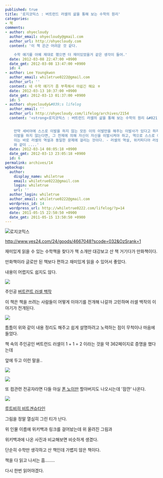 ```yaml
---
published: true
title: '로지코믹스 : 버트런드 러셀의 삶을 통해 보는 수학의 원리'
categories:
- 책
comments:
- author: ohyecloudy
  author_email: ohyecloudy@gmail.com
  author_url: http://ohyecloudy.com
  content: '이 책 은근 어려운 것 같다.

    수학 얘기를 아예 제대로 했으면 더 재미있었을거 같은 생각이 들어.'
  date: 2012-03-08 22:47:00 +0900
  date_gmt: 2012-03-08 13:47:00 +0900
  id: 4
- author: Lee Youngkwon
  author_email: whiletrue0222@gmail.com
  author_url: ''
  content: 네 수학 얘기가 좀 부족해서 아쉽긴 해요 ㅎ
  date: 2012-03-13 10:37:00 +0900
  date_gmt: 2012-03-13 01:37:00 +0900
  id: 5
- author: ohyecloudy&#039;s lifelog
  author_email: ''
  author_url: http://ohyecloudy.com/lifelog/archives/2154
  content: '<strong>로지코믹스 : 버트런드 러셀의 삶을 통해 보는 수학의 원리 &#8211; 러셀의 역설...</strong>


    만약 세비야에 스스로 이발을 하지 않는 모든 이의 이발만을 해주는 이발사가 있다고 하자. 이 이발사는 이발을 스스로 해야 할까? 만약 스스로
    이발을 하지 않는다면, 그 전제에 의해 자신이 자신을 이발시켜야 하고, 역으로 스스로 이발을 한다면, 자신이 자신을 이발시켜서는 안 된다.
    이는 바로 러셀의 역설과 동일한 문제에 걸리는 것이다. - 러셀의 역설, 위키피디아 러셀의 역설. &#8216;나는 지금 거짓말을 하고 있습니다.&#8217;
    와 같이 ....'
  date: 2012-03-14 08:05:18 +0900
  date_gmt: 2012-03-13 23:05:18 +0900
  id: 6
permalink: archives/14
wpbackup:
  author:
    display_name: whiletrue
    email: whiletrue0222@gmail.com
    login: whiletrue
    url: ''
  author_login: whiletrue
  author_email: whiletrue0222@gmail.com
  wordpress_id: 14
  wordpress_url: http://whiletrue0222.com/lifelog/?p=14
  date: 2011-05-15 22:50:50 +0900
  date_gmt: 2011-05-15 13:50:50 +0900
---
```


![로지코믹스](http://image.yes24.com/momo/TopCate105/MidCate02/10411389.jpg)

<http://www.yes24.com/24/goods/4667048?scode=032&OzSrank=1>

재미있게 읽을 수 있는 수학책을 찾다가 책 소개만 대강보고 산 책 거기다가 만화책이다.

만화책이라 글로만 된 책보다 편하고 재미있게 읽을 수 있어서 좋았다.

내용이 어렵지도 쉽지도 않다.

![](http://lh3.ggpht.com/-8i6-J5ZHmqo/TwCANqzQkTI/AAAAAAAACJM/XXl-YFM5iAA/s800/e0070413_4dcfdaad1816c.jpg)

주인공 [버트런트 러셀 백작](http://ko.wikipedia.org/wiki/%EB%B2%84%ED%8A%B8%EB%9F%B0%EB%93%9C_%EB%9F%AC%EC%85%80)



이 책은 책을 쓰려는 사람들이 어떻게 이야기를 전개해 나갈까 고민하며 러셀 백작의 이야기가 전개된다.

![](http://lh5.ggpht.com/-4C3ipkhwj5k/TwCAOVVPmkI/AAAAAAAACJQ/wpB8UtGvKFo/s800/e0070413_4dcfdab0b91dd.jpg)

틈틈이 위와 같이 내용 정리도 해주고 쉽게 설명하려고 노력하는 점이 무척이나 마음에 들었다.



책 속의 주인공인 버트런드 러셀이 1 + 1 = 2 이라는 것을 약 362페이지로 증명을 했다는데

앞에 두고 이런 말을..

![](http://lh3.ggpht.com/-XsAUgYgIF8g/TwCAQvSA9nI/AAAAAAAACJo/gfDXBtJqHRU/s800/e0070413_4dcfdab477a6f.jpg)


![](http://lh5.ggpht.com/-w5j0TAqT-zk/TwCAQOrwvzI/AAAAAAAACJg/yqvm8c2zBIc/s800/e0070413_4dcfdab364efb.jpg)

또 컴관련 전공자라면 다들 아실 [폰 노이만](http://ko.wikipedia.org/wiki/%EC%A1%B4_%ED%8F%B0_%EB%85%B8%EC%9D%B4%EB%A7%8C)
할아버지도 나오시는데 '잠깐' 나온다.



![](http://lh3.ggpht.com/-qL-YpTT-u7A/TwCAOx_HnFI/AAAAAAAACJc/lJtZZyd8cS8/s800/e0070413_4dcfdab075db9.jpg)

[루트비히 비트겐슈타인](http://ko.wikipedia.org/wiki/%EB%B9%84%ED%8A%B8%EA%B2%90%EC%8A%88%ED%83%80%EC%9D%B8)



그림을 정말 열심히 그린 티가 난다.

위 인물 이름에 위키백과 링크를 걸어놨는데 위 올려진 그림과

위키백과에 나온 사진과 비교해보면 비슷하게 생겼다.

단순히 수학만 생각하고 산 책인데 가볍지 않은 책이다.

책을 다 읽고 나서는 흠........

다시 한번 읽어야겠다.
